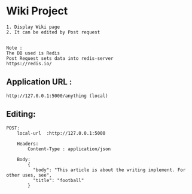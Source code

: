 
# Wiki  Project
    1. Display Wiki page
    2. It can be edited by Post request


    Note : 
    The DB used is Redis
    Post Request sets data into redis-server
    https://redis.io/



## Application URL :
    http://127.0.0.1:5000/anything (local)


## Editing:
    
    POST:
        local-url  :http://127.0.0.1:5000
        
        Headers:
            Content-Type : application/json
    
        Body:
            {
              "body": "This article is about the writing implement. For other uses, see",
              "title": "football"
            }